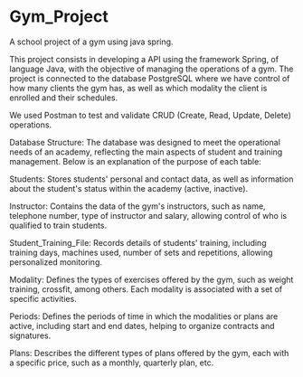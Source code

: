 # Gym_Project
A school project of a gym using java spring.

This project consists in developing a API using the framework Spring, of language Java, with the objective of managing the operations of a gym. The project is connected to the database PostgreSQL where we have control of how many clients the gym has, as well as which modality the client is enrolled and their schedules.

We used Postman to test and validate CRUD (Create, Read, Update, Delete) operations.

Database Structure:
The database was designed to meet the operational needs of an academy, reflecting the main aspects of student and training management. Below is an explanation of the purpose of each table:

Students: Stores students' personal and contact data, as well as information about the student's status within the academy (active, inactive).

Instructor: Contains the data of the gym's instructors, such as name, telephone number, type of instructor and salary, allowing control of who is qualified to train students.

Student_Training_File: Records details of students' training, including training days, machines used, number of sets and repetitions, allowing personalized monitoring.

Modality: Defines the types of exercises offered by the gym, such as weight training, crossfit, among others. Each modality is associated with a set of specific activities.

Periods: Defines the periods of time in which the modalities or plans are active, including start and end dates, helping to organize contracts and signatures.

Plans: Describes the different types of plans offered by the gym, each with a specific price, such as a monthly, quarterly plan, etc.
